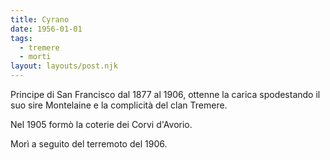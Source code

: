 ```yaml
---
title: Cyrano
date: 1956-01-01
tags:
  - tremere
  - morti
layout: layouts/post.njk
---
```


Principe di San Francisco dal 1877 al 1906, ottenne la carica spodestando il suo sire Montelaine e la complicità del clan Tremere.

Nel 1905 formò la coterie dei Corvi d'Avorio.

Morì a seguito del terremoto del 1906.